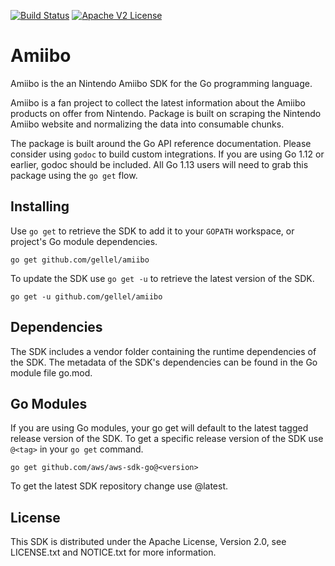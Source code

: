 [![Build Status](https://travis-ci.org/gellel/amiibo.svg?branch=master)](https://travis-ci.org/gellel/amiibo)
[![Apache V2 License](https://img.shields.io/badge/license-Apache%20V2-blue.svg)](https://github.com/gelell/amiibo/blob/master/LICENSE)

# Amiibo

Amiibo is the an Nintendo Amiibo SDK for the Go programming language.

Amiibo is a fan project to collect the latest information about the Amiibo products on offer
from Nintendo. Package is built on scraping the Nintendo Amiibo website and normalizing
the data into consumable chunks.

The package is built around the Go API reference documentation. Please consider using `godoc`
to build custom integrations. If you are using Go 1.12 or earlier, godoc should be included. All
Go 1.13 users will need to grab this package using the `go get` flow.

## Installing

Use `go get` to retrieve the SDK to add it to your `GOPATH` workspace, or project's Go module dependencies.

```go get github.com/gellel/amiibo```

To update the SDK use `go get -u` to retrieve the latest version of the SDK.

```go get -u github.com/gellel/amiibo```

## Dependencies

The SDK includes a vendor folder containing the runtime dependencies of the SDK. The metadata of the SDK's dependencies can be found in the Go module file go.mod.

## Go Modules

If you are using Go modules, your go get will default to the latest tagged release version of the SDK. To get a specific release version of the SDK use `@<tag>` in your `go get` command.

```go get github.com/aws/aws-sdk-go@<version>```

To get the latest SDK repository change use @latest.

## License

This SDK is distributed under the Apache License, Version 2.0, see LICENSE.txt and NOTICE.txt for more information.